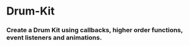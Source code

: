 # Drum-Kit

### Create a Drum Kit using callbacks, higher order functions, event listeners and animations.
